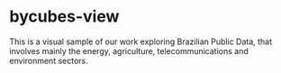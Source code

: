 # bycubes-view
This is a visual sample of our work exploring Brazilian Public Data, that involves mainly the energy, agriculture, telecommunications and environment sectors.
